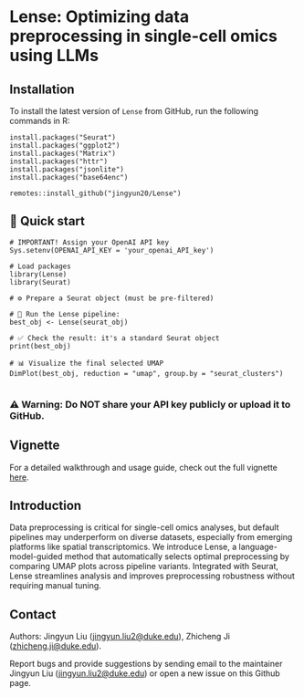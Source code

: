 # Lense: Optimizing data preprocessing in single-cell omics using LLMs


## Installation 

To install the latest version of `Lense` from GitHub, run the following commands in R:

```{r eval = FALSE}
install.packages("Seurat")
install.packages("ggplot2")
install.packages("Matrix")
install.packages("httr")
install.packages("jsonlite")
install.packages("base64enc")

remotes::install_github("jingyun20/Lense")
```

##  🚀 Quick start

```{r eval = FALSE}
# IMPORTANT! Assign your OpenAI API key
Sys.setenv(OPENAI_API_KEY = 'your_openai_API_key')

# Load packages
library(Lense)
library(Seurat)

# ⚙️ Prepare a Seurat object (must be pre-filtered)

# 🚀 Run the Lense pipeline:
best_obj <- Lense(seurat_obj)

# ✅ Check the result: it's a standard Seurat object
print(best_obj)

# 📊 Visualize the final selected UMAP
DimPlot(best_obj, reduction = "umap", group.by = "seurat_clusters")


```

### ⚠️ Warning: Do NOT share your API key publicly or upload it to GitHub.

## Vignette
For a detailed walkthrough and usage guide, check out the full vignette [here](http://htmlpreview.github.io/?https://github.com/jingyun20/Lense/blob/main/vignettes/Lense-UserManual.html).

## Introduction
Data preprocessing is critical for single-cell omics analyses, but default pipelines may underperform on diverse datasets, especially
from emerging platforms like spatial transcriptomics. We introduce Lense, a language-model-guided method that automatically
selects optimal preprocessing by comparing UMAP plots across pipeline variants. Integrated with Seurat, Lense streamlines
analysis and improves preprocessing robustness without requiring manual tuning.

## Contact

Authors: Jingyun Liu (jingyun.liu2@duke.edu), Zhicheng Ji (zhicheng.ji@duke.edu).

Report bugs and provide suggestions by sending email to the maintainer Jingyun Liu (jingyun.liu2@duke.edu) or open a new issue on this Github page.


